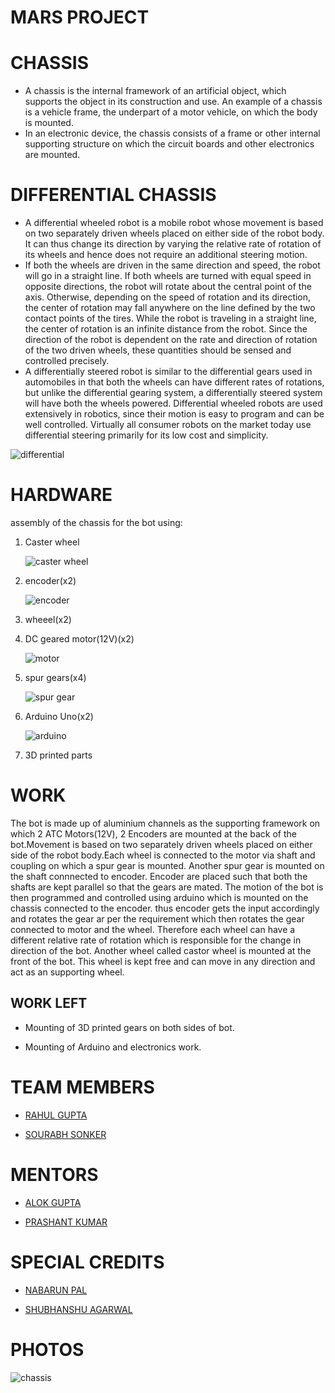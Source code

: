 # MARS PROJECT

# CHASSIS
- A chassis is the internal framework of an artificial object, which supports the object in its construction and use. An example of a chassis is a vehicle frame, the underpart of a motor vehicle, on which the body is mounted.
- In an electronic device, the chassis consists of a frame or other internal supporting structure on which the circuit boards and other electronics are mounted.

# DIFFERENTIAL CHASSIS
- A differential wheeled robot is a mobile robot whose movement is based on two separately driven wheels placed on either side of the robot body. It can thus change its direction by varying the relative rate of rotation of its wheels and hence does not require an additional steering motion.
- If both the wheels are driven in the same direction and speed, the robot will go in a straight line. If both wheels are turned with equal speed in opposite directions, the robot will rotate about the central point of the axis. Otherwise, depending on the speed of rotation and its direction, the center of rotation may fall anywhere on the line defined by the two contact points of the tires. While the robot is traveling in a straight line, the center of rotation is an infinite distance from the robot. Since the direction of the robot is dependent on the rate and direction of rotation of the two driven wheels, these quantities should be sensed and controlled precisely.
- A differentially steered robot is similar to the differential gears used in automobiles in that both the wheels can have different rates of rotations, but unlike the differential gearing system, a differentially steered system will have both the wheels powered. Differential wheeled robots are used extensively in robotics, since their motion is easy to program and can be well controlled. Virtually all consumer robots on the market today use differential steering primarily for its low cost and simplicity.

![differential](https://upload.wikimedia.org/wikipedia/commons/d/d3/Tanklike.png)

# HARDWARE
assembly of the chassis for the bot using:

1. Caster wheel

   ![caster wheel](http://daduino.co.kr/web/product/big/201503/793_shop1_138835.jpg)

2. encoder(x2)

   ![encoder](https://uge-one.com/image/cache/catalog/catalog/0%20UGE%20ROTARY%20ENCODER%20400PPR-500x375.jpg)

3. wheeel(x2)

4. DC geared motor(12V)(x2)

   ![motor](https://robu.in/wp-content/uploads/2015/10/SPG30E-20K2-800x800.jpg)

5. spur gears(x4)

   ![spur gear](http://cdn.buysnip.com/2pcs-Plastic-Spur-gear-for-DIY-Projects-01.jpg)

6. Arduino Uno(x2)

   ![arduino](https://cf1.s3.souqcdn.com/item/2013/10/11/61/86/78/0/item_XL_6186780_3246529.jpg)
   

7. 3D printed parts

# WORK
The bot is made up of aluminium channels as the supporting framework on which 2 ATC Motors(12V), 2 Encoders are mounted at the back of the bot.Movement is based on two separately driven wheels placed on either side of the robot body.Each wheel is connected to the motor via shaft and coupling on which a spur gear is mounted. Another spur gear is mounted on the shaft connnected to encoder. Encoder are placed such that both the shafts are kept parallel so that the gears are mated.
The motion of the bot is then programmed and controlled using arduino which is mounted on the chassis connected to the encoder. thus encoder gets the input accordingly and rotates the gear ar per the requirement which then rotates the gear connected to motor and the wheel. Therefore each wheel can have a different relative rate of rotation which is responsible for the change in direction of the bot.
Another wheel called castor wheel is mounted at the front of the bot. This wheel is kept free and can move in any direction and act as an supporting wheel. 

## WORK LEFT

- Mounting of 3D printed gears on both sides of bot.

- Mounting of Arduino and electronics work.

# TEAM MEMBERS

- [RAHUL GUPTA](https://github.com/rg0699)

- [SOURABH SONKER](https://www.facebook.com/sourabh.sonker.908?ref=br_rs)

# MENTORS

- [ALOK GUPTA](https://www.facebook.com/profile.php?id=100012330910173&ref=br_rs)

- [PRASHANT KUMAR](https://www.facebook.com/profile.php?id=100011588744611&ref=br_rs)

# SPECIAL CREDITS

- [NABARUN PAL](https://github.com/palnabarun)

- [SHUBHANSHU AGARWAL](https://github.com/Shubhanshu07)

# PHOTOS
![chassis](https://scontent.fdel3-1.fna.fbcdn.net/v/t1.0-9/33663464_1249738391824770_7281367411071123456_n.jpg?_nc_cat=0&oh=d8915f0c49d904708e837e5d72c8445d&oe=5BB3FE93)

